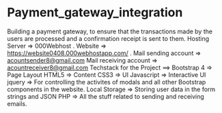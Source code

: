 # Payment_gateway_integration
Building a payment gateway, to ensure that the transactions made by the users are processed and a confirmation receipt is sent to them.
Hosting Server => 000Webhost .
Website => https://website0408.000webhostapp.com/  .
Mail sending account => acountsender8@gmail.com
Mail receiving account => acountreceiver8@gmail.com
Techstack for the Project ==> 
Bootstrap 4 => Page Layout
HTML5 => Content
CSS3 => UI
Javascript => Interactive UI
jquery => For controlling the activites of modals and all other Bootstrap components in the website.
Local Storage => Storing user data in the form strings and JSON
PHP => All the stuff related to sending and receiving emails.
